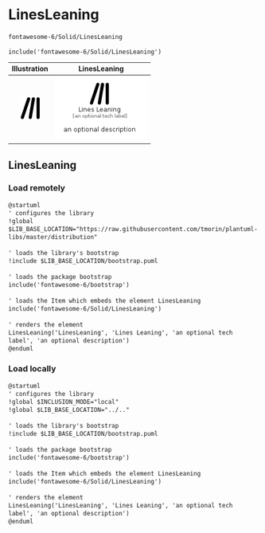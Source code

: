 # LinesLeaning


```text
fontawesome-6/Solid/LinesLeaning
```

```text
include('fontawesome-6/Solid/LinesLeaning')
```



| Illustration | LinesLeaning |
| :---: | :---: |
| ![illustration for Illustration](../../fontawesome-6/Solid/LinesLeaning.png) | ![illustration for LinesLeaning](../../fontawesome-6/Solid/LinesLeaning.Local.png) |




## LinesLeaning

### Load remotely
```plantuml
@startuml
' configures the library
!global $LIB_BASE_LOCATION="https://raw.githubusercontent.com/tmorin/plantuml-libs/master/distribution"

' loads the library's bootstrap
!include $LIB_BASE_LOCATION/bootstrap.puml

' loads the package bootstrap
include('fontawesome-6/bootstrap')

' loads the Item which embeds the element LinesLeaning
include('fontawesome-6/Solid/LinesLeaning')

' renders the element
LinesLeaning('LinesLeaning', 'Lines Leaning', 'an optional tech label', 'an optional description')
@enduml
```

### Load locally
```plantuml
@startuml
' configures the library
!global $INCLUSION_MODE="local"
!global $LIB_BASE_LOCATION="../.."

' loads the library's bootstrap
!include $LIB_BASE_LOCATION/bootstrap.puml

' loads the package bootstrap
include('fontawesome-6/bootstrap')

' loads the Item which embeds the element LinesLeaning
include('fontawesome-6/Solid/LinesLeaning')

' renders the element
LinesLeaning('LinesLeaning', 'Lines Leaning', 'an optional tech label', 'an optional description')
@enduml
```

